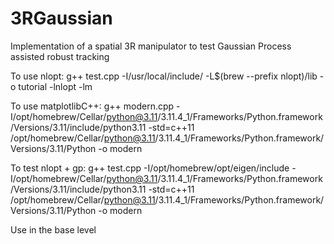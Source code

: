 # 3RGaussian

Implementation of a spatial 3R manipulator to test Gaussian Process assisted robust tracking

To use nlopt: g++ test.cpp -I/usr/local/include/ -L$(brew --prefix nlopt)/lib -o tutorial -lnlopt -lm

To use matplotlibC++: g++ modern.cpp -I/opt/homebrew/Cellar/python@3.11/3.11.4_1/Frameworks/Python.framework/Versions/3.11/include/python3.11 -std=c++11 /opt/homebrew/Cellar/python@3.11/3.11.4_1/Frameworks/Python.framework/Versions/3.11/Python  -o modern

To test nlopt + gp: g++ test.cpp -I/opt/homebrew/opt/eigen/include -I/opt/homebrew/Cellar/python@3.11/3.11.4_1/Frameworks/Python.framework/Versions/3.11/include/python3.11 -std=c++11 /opt/homebrew/Cellar/python@3.11/3.11.4_1/Frameworks/Python.framework/Versions/3.11/Python -o modern

Use in the base level
